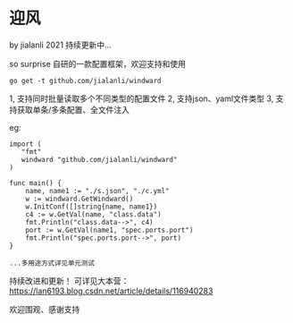 # 迎风
by jialanli 2021 持续更新中...

so surprise 自研的一款配置框架，欢迎支持和使用

    go get -t github.com/jialanli/windward

1, 支持同时批量读取多个不同类型的配置文件
2, 支持json、yaml文件类型
3, 支持获取单条/多条配置、全文件注入

eg:

	import (
       "fmt"
       windward "github.com/jialanli/windward"
    )
    
    func main() {
        name, name1 := "./s.json", "./c.yml"
        w := windward.GetWindward()
        w.InitConf([]string{name, name1})
        c4 := w.GetVal(name, "class.data")
        fmt.Println("class.data-->", c4)
        port := w.GetVal(name1, "spec.ports.port")
        fmt.Println("spec.ports.port-->", port)
    }
    
    ...多用途方式详见单元测试
持续改进和更新！
可详见大本营：https://lan6193.blog.csdn.net/article/details/116940283
  
  欢迎围观、感谢支持